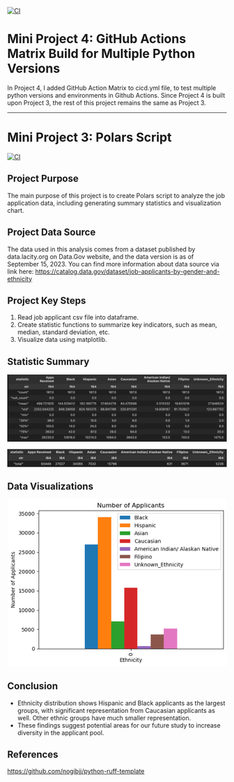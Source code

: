 [![CI](https://github.com/nogibjj/Jennifer_W4_Github_Action_Matrix/actions/workflows/cicd.yml/badge.svg)](https://github.com/nogibjj/Jennifer_W4_Github_Action_Matrix/actions/workflows/cicd.yml)

# Mini Project 4: GitHub Actions Matrix Build for Multiple Python Versions

In Project 4, I added GitHub Action Matrix to cicd.yml file, to test multiple python versions and environments in Github Actions. Since Project 4 is built upon Project 3, the rest of this project remains the same as Project 3.


***********************************

# Mini Project 3: Polars Script
[![CI](https://github.com/nogibjj/Jennifer_Mini_Polars/actions/workflows/cicd.yml/badge.svg)](https://github.com/nogibjj/Jennifer_Mini_Polars/actions/workflows/cicd.yml)

## Project Purpose
The main purpose of this project is to create Polars script to analyze the job application data, including generating summary statistics and visualization chart.


## Project Data Source
The data used in this analysis comes from a dataset published by data.lacity.org on Data.Gov website, and the data version is as of September 15, 2023. You can find more information about data source via link here: https://catalog.data.gov/dataset/job-applicants-by-gender-and-ethnicity 

## Project Key Steps
1. Read job applicant csv file into dataframe.
2. Create statistic functions to summarize key indicators, such as mean, median, standard deviation, etc.
3. Visualize data using matplotlib.


## Statistic Summary 
![alt text](image-8.png)

![alt text](image-9.png)

## Data Visualizations
![alt text](image-2.png)

## Conclusion
- Ethnicity distribution shows Hispanic and Black applicants as the largest groups, with significant representation from Caucasian applicants as well. Other ethnic groups have much smaller representation.
- These findings suggest potential areas for our future study to increase diversity in the applicant pool.

## References
https://github.com/nogibjj/python-ruff-template
